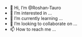 - 👋 Hi, I’m @Roshan-Tauro
- 👀 I’m interested in ...
- 🌱 I’m currently learning ...
- 💞️ I’m looking to collaborate on ...
- 📫 How to reach me ...

<!---
Roshan-Tauro/Roshan-Tauro is a ✨ special ✨ repository because its `README.md` (this file) appears on your GitHub profile.
You can click the Preview link to take a look at your changes.
--->
